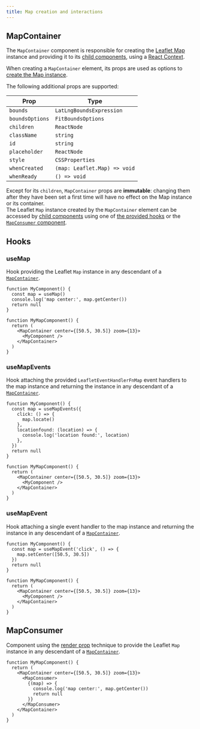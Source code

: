 ```yaml
---
title: Map creation and interactions
---
```


## MapContainer

The `MapContainer` component is responsible for creating the [Leaflet Map](https://leafletjs.com/reference-1.6.0.html#map) instance and providing it to its [child components](api-components.md), using a [React Context](https://reactjs.org/docs/context.html).

When creating a `MapContainer` element, its props are used as options to [create the Map instance](https://leafletjs.com/reference-1.6.0.html#map-l-map).

The following additional props are supported:

| Prop            | Type                         |
| --------------- | ---------------------------- |
| `bounds`        | `LatLngBoundsExpression`     |
| `boundsOptions` | `FitBoundsOptions`           |
| `children`      | `ReactNode`                  |
| `className`     | `string`                     |
| `id`            | `string`                     |
| `placeholder`   | `ReactNode`                  |
| `style`         | `CSSProperties`              |
| `whenCreated`   | `(map: Leaflet.Map) => void` |
| `whenReady`     | `() => void`                 |

Except for its `children`, `MapContainer` props are **immutable**: changing them after they have been set a first time will have no effect on the Map instance or its container.  
The Leaflet `Map` instance created by the `MapContainer` element can be accessed by [child components](api-components.md) using one of [the provided hooks](#hooks) or the [`MapConsumer` component](#mapconsumer).

## Hooks

### useMap

Hook providing the Leaflet `Map` instance in any descendant of a [`MapContainer`](#mapcontainer).

```tsx
function MyComponent() {
  const map = useMap()
  console.log('map center:', map.getCenter())
  return null
}

function MyMapComponent() {
  return (
    <MapContainer center={[50.5, 30.5]} zoom={13}>
      <MyComponent />
    </MapContainer>
  )
}
```

### useMapEvents

Hook attaching the provided `LeafletEventHandlerFnMap` event handlers to the map instance and returning the instance in any descendant of a [`MapContainer`](#mapcontainer).

```tsx
function MyComponent() {
  const map = useMapEvents({
    click: () => {
      map.locate()
    },
    locationfound: (location) => {
      console.log('location found:', location)
    },
  })
  return null
}

function MyMapComponent() {
  return (
    <MapContainer center={[50.5, 30.5]} zoom={13}>
      <MyComponent />
    </MapContainer>
  )
}
```

### useMapEvent

Hook attaching a single event handler to the map instance and returning the instance in any descendant of a [`MapContainer`](#mapcontainer).

```tsx
function MyComponent() {
  const map = useMapEvent('click', () => {
    map.setCenter([50.5, 30.5])
  })
  return null
}

function MyMapComponent() {
  return (
    <MapContainer center={[50.5, 30.5]} zoom={13}>
      <MyComponent />
    </MapContainer>
  )
}
```

## MapConsumer

Component using the [render prop](https://reactjs.org/docs/render-props.html) technique to provide the Leaflet `Map` instance in any descendant of a [`MapContainer`](#mapcontainer).

```tsx
function MyMapComponent() {
  return (
    <MapContainer center={[50.5, 30.5]} zoom={13}>
      <MapConsumer>
        {(map) => {
          console.log('map center:', map.getCenter())
          return null
        }}
      </MapConsumer>
    </MapContainer>
  )
}
```
